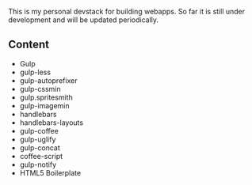 This is my personal devstack for building webapps. So far it is still under development and will be updated periodically.

## Content
- Gulp
 - gulp-less
 - gulp-autoprefixer
 - gulp-cssmin
 - gulp.spritesmith
 - gulp-imagemin
 - handlebars
 - handlebars-layouts
 - gulp-coffee
 - gulp-uglify
 - gulp-concat
 - coffee-script
 - gulp-notify
- HTML5 Boilerplate
